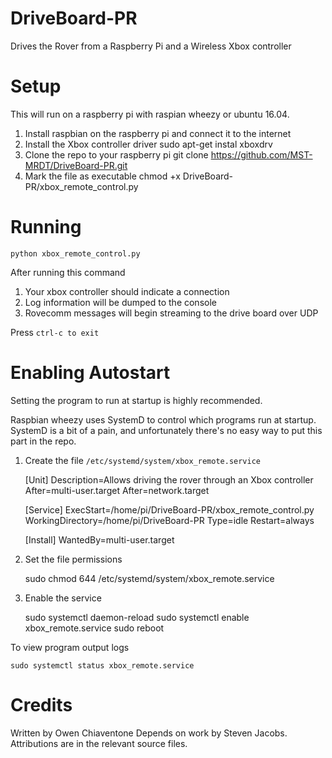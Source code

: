 # DriveBoard-PR
Drives the Rover from a Raspberry Pi and a Wireless Xbox controller

# Setup
This will run on a raspberry pi with raspian wheezy or ubuntu 16.04.

1. Install raspbian on the raspberry pi and connect it to the internet
2. Install the Xbox controller driver
    sudo apt-get instal xboxdrv
3. Clone the repo to your raspberry pi
    git clone https://github.com/MST-MRDT/DriveBoard-PR.git
4. Mark the file as executable
    chmod +x DriveBoard-PR/xbox_remote_control.py

# Running

    python xbox_remote_control.py

After running this command
1) Your xbox controller should indicate a connection
2) Log information will be dumped to the console
3) Rovecomm messages will begin streaming to the drive board over UDP

Press `ctrl-c to exit`

# Enabling Autostart

Setting the program to run at startup is highly recommended.

Raspbian wheezy uses SystemD to control which programs run at startup.
SystemD is a bit of a pain, and unfortunately there's no easy way to put this
part in the repo.

1) Create the file `/etc/systemd/system/xbox_remote.service`

    [Unit]
    Description=Allows driving the rover through an Xbox controller
    After=multi-user.target
    After=network.target

    [Service]
    ExecStart=/home/pi/DriveBoard-PR/xbox_remote_control.py
    WorkingDirectory=/home/pi/DriveBoard-PR
    Type=idle
    Restart=always

    [Install]
    WantedBy=multi-user.target

2) Set the file permissions

    sudo chmod 644 /etc/systemd/system/xbox_remote.service

3) Enable the service

    sudo systemctl daemon-reload
    sudo systemctl enable xbox_remote.service
    sudo reboot

To view program output logs

    sudo systemctl status xbox_remote.service


# Credits

Written by Owen Chiaventone
Depends on work by Steven Jacobs. Attributions are in the relevant source files.
